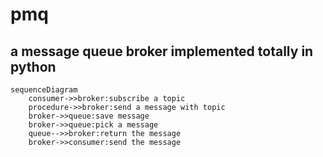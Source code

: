 # pmq
## a message queue broker implemented totally in python

```mermaid
sequenceDiagram
    consumer->>broker:subscribe a topic
    procedure->>broker:send a message with topic
    broker->>queue:save message
    broker->>queue:pick a message
    queue-->>broker:return the message
    broker->>consumer:send the message
```